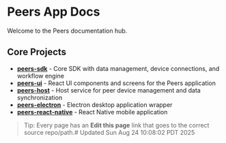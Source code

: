 # Peers App Docs

Welcome to the Peers documentation hub.

## Core Projects

- **[peers-sdk](/peers-sdk/)** - Core SDK with data management, device connections, and workflow engine
- **[peers-ui](/peers-ui/)** - React UI components and screens for the Peers application  
- **[peers-host](/peers-host/)** - Host service for peer device management and data synchronization
- **[peers-electron](/peers-electron/)** - Electron desktop application wrapper
- **[peers-react-native](/peers-react-native/)** - React Native mobile application

> Tip: Every page has an **Edit this page** link that goes to the correct source repo/path.# Updated Sun Aug 24 10:08:02 PDT 2025
